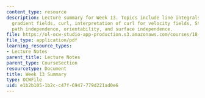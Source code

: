 ```yaml
---
content_type: resource
description: Lecture summary for Week 13. Topics include line integrals in space,
  gradient fields, curl, interpretation of curl for velocity fields, Stokes' theorem,
  path independence, orientability, and surface independence.
file: https://ol-ocw-studio-app-production.s3.amazonaws.com/courses/18-02-multivariable-calculus-fall-2007/e1b2b1051b2cc47f6947779d221ad0e6_lec_week13.pdf
file_type: application/pdf
learning_resource_types:
- Lecture Notes
parent_title: Lecture Notes
parent_type: CourseSection
resourcetype: Document
title: Week 13 Summary
type: OCWFile
uid: e1b2b105-1b2c-c47f-6947-779d221ad0e6
---
```

